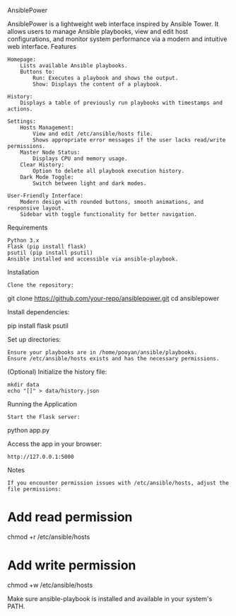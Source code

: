 AnsiblePower

AnsiblePower is a lightweight web interface inspired by Ansible Tower. It allows users to manage Ansible playbooks, view and edit host configurations, and monitor system performance via a modern and intuitive web interface.
Features

    Homepage:
        Lists available Ansible playbooks.
        Buttons to:
            Run: Executes a playbook and shows the output.
            Show: Displays the content of a playbook.

    History:
        Displays a table of previously run playbooks with timestamps and actions.

    Settings:
        Hosts Management:
            View and edit /etc/ansible/hosts file.
            Shows appropriate error messages if the user lacks read/write permissions.
        Master Node Status:
            Displays CPU and memory usage.
        Clear History:
            Option to delete all playbook execution history.
        Dark Mode Toggle:
            Switch between light and dark modes.

    User-Friendly Interface:
        Modern design with rounded buttons, smooth animations, and responsive layout.
        Sidebar with toggle functionality for better navigation.

Requirements

    Python 3.x
    Flask (pip install flask)
    psutil (pip install psutil)
    Ansible installed and accessible via ansible-playbook.

Installation

    Clone the repository:

git clone https://github.com/your-repo/ansiblepower.git
cd ansiblepower

Install dependencies:

pip install flask psutil

Set up directories:

    Ensure your playbooks are in /home/pooyan/ansible/playbooks.
    Ensure /etc/ansible/hosts exists and has the necessary permissions.

(Optional) Initialize the history file:

    mkdir data
    echo "[]" > data/history.json

Running the Application

    Start the Flask server:

python app.py

Access the app in your browser:

    http://127.0.0.1:5000

Notes

    If you encounter permission issues with /etc/ansible/hosts, adjust the file permissions:

# Add read permission
chmod +r /etc/ansible/hosts

# Add write permission
chmod +w /etc/ansible/hosts

Make sure ansible-playbook is installed and available in your system's PATH.
